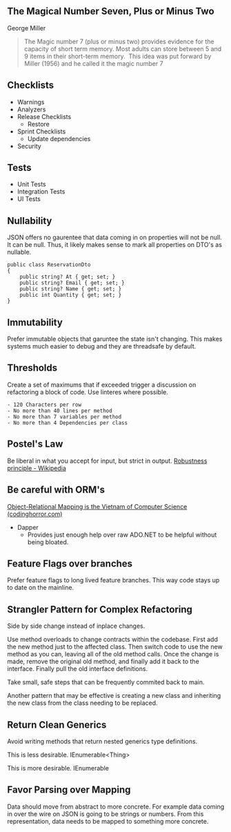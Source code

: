 ## The Magical Number Seven, Plus or Minus Two 
George Miller

>The Magic number 7 (plus or minus two) provides evidence for the capacity of short term memory. Most adults can store between 5 and 9 items in their short-term memory.  This idea was put forward by Miller (1956) and he called it the magic number 7

## Checklists
- Warnings
- Analyzers 
- Release Checklists
	- Restore 
- Sprint Checklists
	- Update dependencies
- Security

## Tests
- Unit Tests
- Integration Tests
- UI Tests

## Nullability
JSON offers no gaurentee that data coming in on properties will not be null. It can be null. Thus, it likely makes sense to mark all properties on DTO's as nullable.

```
public class ReservationDto
{
	public string? At { get; set; }
	public string? Email { get; set; }
	public string? Name { get; set; }
	public int Quantity { get; set; }
}
```

## Immutability
Prefer immutable objects that garuntee the state isn't changing. This makes systems much easier to debug and they are threadsafe by default.

## Thresholds 
Create a set of maximums that if exceeded trigger a discussion on refactoring a block of code. Use linteres where possible.

	- 120 Characters per row
	- No more than 40 lines per method
	- No more than 7 variables per method
	- No more than 4 Dependencies per class

## Postel's Law
Be liberal in what you accept for input, but strict in output. [Robustness principle - Wikipedia](https://en.wikipedia.org/wiki/Robustness_principle)

## Be careful with ORM's 
[Object-Relational Mapping is the Vietnam of Computer Science (codinghorror.com)](https://blog.codinghorror.com/object-relational-mapping-is-the-vietnam-of-computer-science/)

* Dapper 
	* Provides just enough help over raw ADO.NET to be helpful without being bloated.

## Feature Flags over branches
Prefer feature flags to long lived feature branches. This way code stays up to date on the mainline.

## Strangler Pattern for Complex Refactoring
Side by side change instead of inplace changes.

Use method overloads to change contracts within the codebase. First add the new method just to the affected class. Then switch code to use the new method as you can, leaving all of the old method calls. Once the change is made, remove the original old method, and finally add it back to the interface.  Finally pull the old interface definitions.

Take small, safe steps that can be frequently commited back to main. 

Another pattern that may be effective is creating a new class and inheriting the new class from the class needing to be replaced. 

## Return Clean Generics
Avoid writing methods that return nested generics type definitions.

This is less desirable.
IEnumerable<Thing<IEnumerbale>>

This is more desirable.
IEnumerable<Thing>


## Favor Parsing over Mapping

Data should move from abstract to more concrete. For example data coming in over the wire on JSON is going to be strings or numbers. From this representation, data needs to be mapped to something more concrete. 

